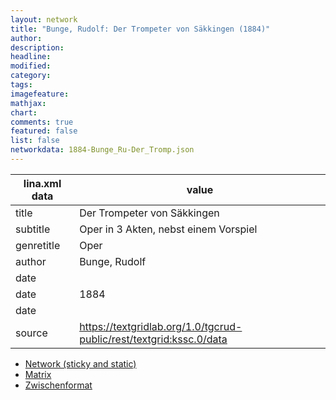 ```yaml
---
layout: network
title: "Bunge, Rudolf: Der Trompeter von Säkkingen (1884)"
author:
description:
headline:
modified:
category:
tags:
imagefeature: 
mathjax: 
chart: 
comments: true
featured: false
list: false
networkdata: 1884-Bunge_Ru-Der_Tromp.json
---
```

lina.xml data  | value
------------- | -------------
title|Der Trompeter von Säkkingen
subtitle|Oper in 3 Akten, nebst einem Vorspiel
genretitle|Oper
author|Bunge, Rudolf
date|
date|1884
date|
source|https://textgridlab.org/1.0/tgcrud-public/rest/textgrid:kssc.0/data


* [Network (sticky and static)](/network219)
* [Matrix](/matrix219)
* [Zwischenformat](/lina219 )
